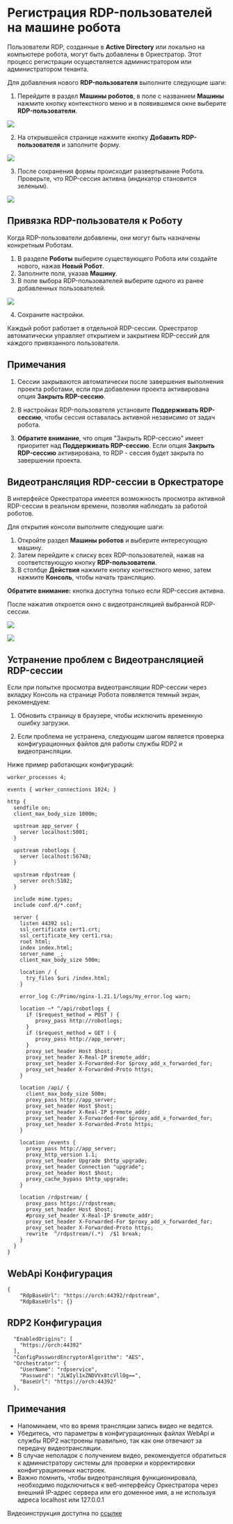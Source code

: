 # Регистрация RDP-пользователей на машине робота

Пользователи RDP, созданные в **Active Directory** или локально на компьютере робота, могут быть добавлены в Оркестратор. Этот процесс регистрации осуществляется администратором или администратором тенанта.

Для добавления нового **RDP-пользователя** выполните следующие шаги:

1. Перейдите в раздел **Машины роботов**, в поле с названием **Машины** нажмите кнопку контекстного меню и в появившемся окне выберите **RDP-пользователи**.


![](../.gitbook/assets1/Add_rdp_user1.png)


2. На открывшейся странице нажмите кнопку **Добавить RDP-пользователя** и заполните форму. 

![](../.gitbook/assets1/Add_RDP_user.png)

3. После сохранения формы происходит развертывание Робота. Проверьте, что RDP-сессия активна (индикатор становится зеленым).

![](../.gitbook/assets1/indicator.png)



## Привязка RDP-пользователя к Роботу

 Когда RDP-пользователи добавлены, они могут быть назначены конкретным Роботам. 
 
1. В разделе **Роботы** выберите существующего Робота или создайте нового, нажав **Новый Робот**.
2. Заполните поля, указав **Машину**.
3. В поле выбора RDP-пользователей выберите одного из ранее добавленных пользователей.

 ![](../.gitbook/assets1/Link_robot_rdp.png)

4. Сохраните настройки.

Каждый робот работает в отдельной RDP-сессии. Оркестратор автоматически управляет открытием и закрытием RDP-сессий для каждого привязанного пользователя.

## Примечания

1. Сессии закрываются автоматически после завершения выполнения проекта роботами, если при добавлении проекта активирована опция **Закрыть RDP-сессию**.

2. В настройках RDP-пользователя установите **Поддерживать RDP-сессию**, чтобы сессия оставалась активной независимо от задач робота.

3. **Обратите внимание**, что опция "Закрыть RDP-сессию" имеет приоритет над **Поддерживать RDP-сессию**. Если опция **Закрыть RDP-сессию** активирована, то RDP - сессия будет закрыта по завершении проекта.

## Видеотрансляция RDP-сессии в Оркестраторе

В интерфейсе Оркестратора имеется возможность просмотра активной RDP-сессии в реальном времени, позволяя наблюдать за работой роботов. 

Для открытия консоли выполните следующие шаги:

1. Откройте раздел **Машины роботов** и выберите интересующую машину.
2. Затем перейдите к списку всех RDP-пользователей, нажав на соответствующую кнопку **RDP-пользователи**.
3. В столбце **Действия** нажмите кнопку контекстного меню, затем нажмите **Консоль**, чтобы начать трансляцию.
  
**Обратите внимание:** кнопка доступна только если RDP-сессия активна.

После нажатия откроется окно с видеотрансляцией выбранной RDP-сессии.

 
  ![](../.gitbook/assets1/console2.png)

  
  ![](../.gitbook/assets1/qconsole.png)

  
## Устранение проблем с Видеотрансляцией RDP-сессии

Если при попытке просмотра видеотрансляции RDP-сессии через вкладку Консоль на странице Робота появляется темный экран, рекомендуем:

1. Обновить страницу в браузере, чтобы исключить временную ошибку загрузки.

2. Если проблема не устранена, следующим шагом является проверка конфигурационных файлов для работы службы RDP2 и видеотрансляции.

Ниже пример работающих конфигураций:


```
worker_processes 4;

events { worker_connections 1024; }

http {
  sendfile on;
  client_max_body_size 1000m;
 
  upstream app_server {
    server localhost:5001;
  }

  upstream robotlogs {
    server localhost:56748;
  }
  
  upstream rdpstream {
    server orch:5102;
  }

  include mime.types;
  include conf.d/*.conf;

  server {
    listen 44392 ssl;
    ssl_certificate cert1.crt;
    ssl_certificate_key cert1.rsa;
    root html;
    index index.html;
    server_name _;
    client_max_body_size 500m;

    location / {
      try_files $uri /index.html;
    }

    error_log C:/Primo/nginx-1.21.1/logs/my_error.log warn;
   
    location ~* ^/api/robotlogs {
      if ($request_method = POST ) {
         proxy_pass http://robotlogs;         
      }
      if ($request_method = GET ) {
         proxy_pass http://app_server;         
      }
      proxy_set_header Host $host;
      proxy_set_header X-Real-IP $remote_addr;
      proxy_set_header X-Forwarded-For $proxy_add_x_forwarded_for;
      proxy_set_header X-Forwarded-Proto https;
    }
   
    location /api/ {
      client_max_body_size 500m;
      proxy_pass http://app_server;
      proxy_set_header Host $host;
      proxy_set_header X-Real-IP $remote_addr;
      proxy_set_header X-Forwarded-For $proxy_add_x_forwarded_for;
      proxy_set_header X-Forwarded-Proto https;
    }

    location /events {
      proxy_pass http://app_server;
      proxy_http_version 1.1;
      proxy_set_header Upgrade $http_upgrade;
      proxy_set_header Connection "upgrade";
      proxy_set_header Host $host;
      proxy_cache_bypass $http_upgrade;
    }

    location /rdpstream/ {
      proxy_pass https://rdpstream;
      proxy_set_header Host $host;
      #proxy_set_header X-Real-IP $remote_addr;
      proxy_set_header X-Forwarded-For $proxy_add_x_forwarded_for;
      proxy_set_header X-Forwarded-Proto https;
      rewrite  ^/rdpstream/(.*)  /$1 break;
    }
  }
}
```
## WebApi Конфигурация
```
{
    "RdpBaseUrl": "https://orch:44392/rdpstream",
    "RdpBaseUrls": {}

```
## RDP2 Конфигурация
```
  "EnabledOrigins": [
    "https://orch:44392"
  ],
  "ConfigPasswordEncryptorAlgorithm": "AES",
  "Orchestrator": {
    "UserName": "rdpservice",
    "Password": "JLWIyl1xZNDVVx8tcVllOg==",
    "BaseUrl": "https://orch:44392"
  },
```
## Примечания
- Напоминаем, что во время трансляции запись видео не ведется.
- Убедитесь, что параметры в конфигурационных файлах WebApi и службы RDP2 настроены правильно, так как они отвечают за передачу видеотрансляции.
- В случае неполадок с получением видео, рекомендуется обратиться к администратору системы для проверки и корректировки конфигурационных настроек.
- Важно помнить, чтобы видеотрансляция функционировала, необходимо подключиться к веб-интерфейсу Оркестратора через внешний IP-адрес сервера или его доменное имя, а не используя адреса localhost или 127.0.0.1

Видеоинструкция доступна по [ссылке](https://www.youtube.com/watch?v=paXGN7TD_Zk&t=24s) 



